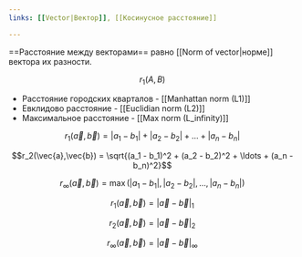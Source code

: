 ```yaml
---
links: [[Vector|Вектор]], [[Косинусное расстояние]]

---
```


==Расстояние между векторами== равно [[Norm of vector|норме]]  вектора их разности.

$$r_1(A, B)$$

 - Расстояние городских кварталов - [[Manhattan norm (L1)]]
 - Евклидово расстояние - [[Euclidian norm (L2)]]
 - Максимальное расстояние - [[Max norm (L_infinity)]]

$$r_1(\vec{a},\vec{b}) = |a_1 - b_1| + |a_2 - b_2| + \ldots + |a_n - b_n|$$

$$r_2(\vec{a},\vec{b}) = \sqrt{(a_1 - b_1)^2 + (a_2 - b_2)^2 + \ldots + (a_n - b_n)^2}$$

$$r_\infty(\vec{a},\vec{b}) = \max(|a_1 - b_1|, |a_2 - b_2|, \ldots, |a_n - b_n|)$$

$$r_1(\vec{a},\vec{b}) = |\vec{a} - \vec{b}|_1$$

$$r_2(\vec{a},\vec{b}) = |\vec{a} - \vec{b}|_2$$

$$r_\infty(\vec{a},\vec{b}) = |\vec{a} - \vec{b}|_\infty$$

